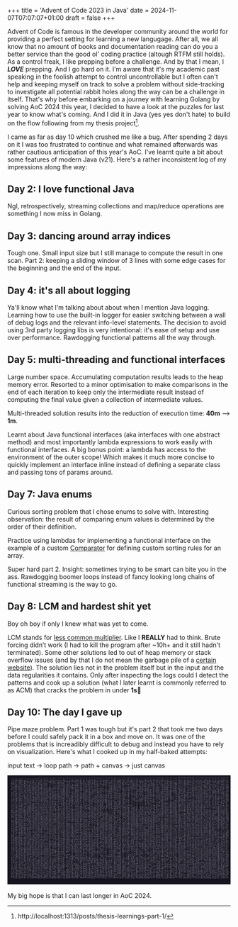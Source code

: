 +++
title = 'Advent of Code 2023 in Java'
date = 2024-11-07T07:07:07+01:00
draft = false
+++

<!-- ## Advent of Code 2023 in Java -->

Advent of Code is famous in the developer community around the world for providing a perfect setting for learning a new langugage. After all, we all know that no amount of books and documentation reading can do you a better service than the good ol' coding practice (altough RTFM still holds). As a control freak, I like prepping before a challenge. And by that I mean, I ***LOVE*** prepping. And I go hard on it. I'm aware that it's my academic past speaking in the foolish attempt to control uncontrollable but I often can't help and keeping myself on track to solve a problem without side-tracking to investigate all potential rabbit holes along the way can be a challenge in itself. That's why before embarking on a journey with learning Golang by solving AoC 2024 this year, I decided to have a look at the puzzles for last year to know what's coming. And I did it in Java (yes yes don't hate) to build on the flow following from my thesis project[^1].

I came as far as day 10 which crushed me like a bug. After spending 2 days on it I was too frustrated to continue and what remained afterwards was rather cautious anticipation of this year's AoC. I've learnt quite a bit about some features of modern Java (v21). Here's a rather inconsistent log of my impressions along the way:

## Day 2: I love functional Java

Ngl, retrospectively, streaming collections and map/reduce operations are something I now miss in Golang.

## Day 3: dancing around array indices

Tough one. Small input size but I still manage to compute the result in one scan. Part 2: keeping a sliding window of 3 lines with some edge cases for the beginning and the end of the input.

## Day 4: it's all about logging

Ya'll know what I'm talking about about when I mention Java logging. Learning how to use the built-in logger for easier switching between a wall of debug logs and the relevant info-level statements. The decision to avoid using 3rd party logging libs is very intentional: it's ease of setup and use over performance. Rawdogging functional patterns all the way through.

## Day 5: multi-threading and functional interfaces

Large number space. Accumulating computation results leads to the heap memory error. Resorted to a minor optimisation to make comparisons in the end of each iteration to keep only the intermediate result instead of computing the final value given a collection of intermediate values.

Multi-threaded solution results into the reduction of execution time: **40m** --> **1m**.

Learnt about Java functional interfaces (aka interfaces with one abstract method) and most importantly lambda expressions to work easily with functional interfaces. A big bonus point: a lambda has access to the environment of the outer scope! Which makes it much more concise to quickly implement an interface inline instead of defining a separate class and passing tons of params around.

## Day 7: Java enums

Curious sorting problem that I chose enums to solve with. Interesting observation: the result of comparing enum values is determined by the order of their definition.

Practice using lambdas for implementing a functional interface on the example of a custom [Comparator](https://docs.oracle.com/en/java/javase/21/docs/api/java.base/java/util/Comparator.html) for defining custom sorting rules for an array.

Super hard part 2. Insight: sometimes trying to be smart can bite you in the ass. Rawdogging boomer loops instead of fancy looking long chains of functional streaming is the way to go.

## Day 8: LCM and hardest shit yet

Boy oh boy if only I knew what was yet to come.

LCM stands for [less common multiplier](https://en.wikipedia.org/wiki/Least_common_multiple). Like I **REALLY** had to think. Brute forcing didn’t work (I had to kill the program after ~10h+ and it still hadn't terminated). Some other solutions led to out of heap memory or stack overflow issues (and by that I do not mean the garbage pile of a [certain website](https://stackoverflow.com/)). The solution lies not in the problem itself but in the input and the data regularities it contains. Only after inspecting the logs could I detect the patterns and cook up a solution (what I later learnt is commonly referred to as ACM) that cracks the problem in under **1s**🚀

## Day 10: The day I gave up

Pipe maze problem. Part 1 was tough but it's part 2 that took me two days before I could safely pack it in a box and move on. It was one of the problems that is increadibly difficult to debug and instead you have to rely on visualization. Here's what I cooked up in my half-baked attempts:

input text -> loop path -> path + canvas -> just canvas

![loop](images/pipe_loop_short.gif)

My big hope is that I can last longer in AoC 2024.

[^1]: http://localhost:1313/posts/thesis-learnings-part-1/
